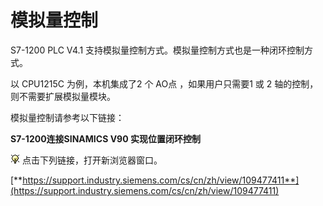 # 模拟量控制

S7-1200 PLC V4.1
支持模拟量控制方式。模拟量控制方式也是一种闭环控制方式。

以 CPU1215C 为例，本机集成了2 个 AO点 ，如果用户只需要1 或 2
轴的控制，则不需要扩展模拟量模块。

模拟量控制请参考以下链接：

**S7-1200连接SINAMICS V90 实现位置闭环控制**

![](images/3.gif) 点击下列链接，打开新浏览器窗口。

[**https://support.industry.siemens.com/cs/cn/zh/view/109477411**](https://support.industry.siemens.com/cs/cn/zh/view/109477411)
